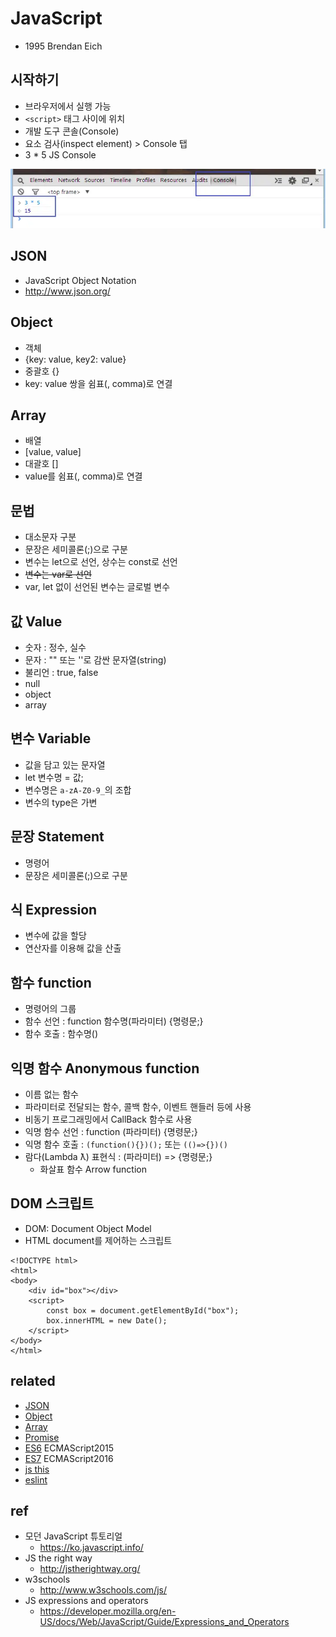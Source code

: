 # JavaScript

- 1995 Brendan Eich

## 시작하기
- 브라우저에서 실행 가능
- `<script>` 태그 사이에 위치
- 개발 도구 콘솔(Console)
- 요소 검사(inspect element) > Console 탭
- 3 * 5 JS Console

<img src="images/js01-console.webp" alt="JS Console">

## JSON
- JavaScript Object Notation
- http://www.json.org/

## Object
- 객체
- {key: value, key2: value}
- 중괄호 {}
- key: value 쌍을 쉼표(, comma)로 연결

## Array
- 배열
- [value, value]
- 대괄호 []
- value를 쉼표(, comma)로 연결

## 문법
- 대소문자 구분
- 문장은 세미콜론(;)으로 구분
- 변수는 let으로 선언, 상수는 const로 선언
- ~~변수는 var로 선언~~
- var, let 없이 선언된 변수는 글로벌 변수

## 값 Value
- 숫자 : 정수, 실수
- 문자 : "" 또는 ''로 감싼 문자열(string)
- 불리언 : true, false
- null
- object
- array

## 변수 Variable
- 값을 담고 있는 문자열
- let 변수명 = 값;
- 변수명은 `a-zA-Z0-9_`의 조합
- 변수의 type은 가변

## 문장 Statement
- 명령어
- 문장은 세미콜론(;)으로 구분

## 식 Expression
- 변수에 값을 할당
- 연산자를 이용해 값을 산출

## 함수 function
- 명령어의 그룹
- 함수 선언 : function 함수명(파라미터) {명령문;}
- 함수 호출 : 함수명()

## 익명 함수 Anonymous function
- 이름 없는 함수
- 파라미터로 전달되는 함수, 콜백 함수, 이벤트 핸들러 등에 사용
- 비동기 프로그래밍에서 CallBack 함수로 사용
- 익명 함수 선언 : function (파라미터) {명령문;}
- 익명 함수 호출 : `(function(){})();` 또는 `(()=>{})()`
- 람다(Lambda ƛ) 표현식 : (파라미터) => {명령문;}
  * 화살표 함수 Arrow function

## DOM 스크립트
- DOM: Document Object Model
- HTML document를 제어하는 스크립트

```
<!DOCTYPE html>
<html>
<body>
    <div id="box"></div>
    <script>
        const box = document.getElementById("box");
        box.innerHTML = new Date();
    </script>
</body>
</html>
```

## related
- [JSON](/mib/js/json)
- [Object](/mib/js/object)
- [Array](/mib/js/array)
- [Promise](/mib/js/promise)
- [ES6](/mib/js/es6) ECMAScript2015
- [ES7](/mib/js/es7) ECMAScript2016
- [js this](/mib/js/this)
- [eslint](/mib/js/eslint)

## ref
- 모던 JavaScript 튜토리얼
  * https://ko.javascript.info/
- JS the right way
  * http://jstherightway.org/
- w3schools
  * http://www.w3schools.com/js/
- JS expressions and operators
  * https://developer.mozilla.org/en-US/docs/Web/JavaScript/Guide/Expressions_and_Operators
